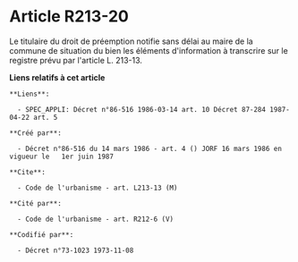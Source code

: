 # Article R213-20

Le titulaire du droit de préemption notifie sans délai au maire de la commune de situation du bien les éléments d'information
à transcrire sur le registre prévu par l'article L. 213-13.

**Liens relatifs à cet article**

	**Liens**:

	  - SPEC_APPLI: Décret n°86-516 1986-03-14 art. 10 Décret 87-284 1987-04-22 art. 5

	**Créé par**:

	  - Décret n°86-516 du 14 mars 1986 - art. 4 () JORF 16 mars 1986 en vigueur le   1er juin 1987

	**Cite**:

	  - Code de l'urbanisme - art. L213-13 (M)

	**Cité par**:

	  - Code de l'urbanisme - art. R212-6 (V)

	**Codifié par**:

	  - Décret n°73-1023 1973-11-08
